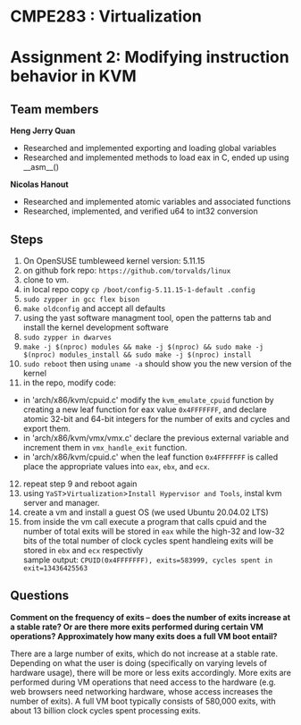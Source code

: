 # CMPE283 : Virtualization
# Assignment 2: Modifying instruction behavior in KVM

## Team members
**Heng Jerry Quan** <br>
- Researched and implemented exporting and loading global variables
- Researched and implemented methods to load eax in C, ended up using \_\_asm\_\_()


**Nicolas Hanout** <br>
- Researched and implemented atomic variables and associated functions
- Researched, implemented, and verified u64 to int32 conversion


## Steps

1. On OpenSUSE tumbleweed kernel version: 5.11.15
2. on github fork repo: `https://github.com/torvalds/linux`
3. clone to vm.
4. in local repo copy `cp /boot/config-5.11.15-1-default .config`
5. `sudo zypper in gcc flex bison`
6. `make oldconfig` and accept all defaults
7. using the yast software managment tool, open the patterns tab and install the kernel development software
8. `sudo zypper in dwarves`
9. `make -j $(nproc) modules && make -j $(nproc) && sudo make -j $(nproc) modules_install && sudo make -j $(nproc) install`
10. `sudo reboot` then using `uname -a` should show you the new version of the kernel
11. in the repo, modify code:
  - in 'arch/x86/kvm/cpuid.c' modify the `kvm_emulate_cpuid` function by creating a new leaf function for eax value `0x4FFFFFFF`, and declare atomic 32-bit and 64-bit integers for the number of exits and cycles and export them.
  - in 'arch/x86/kvm/vmx/vmx.c' declare the previous external variable and increment them in `vmx_handle_exit` function.
  - in 'arch/x86/kvm/cpuid.c' when the leaf function `0x4FFFFFFF` is called place the appropriate values into `eax`, `ebx`, and `ecx`.
12. repeat step 9 and reboot again
13. using `YaST`>`Virtualization`>`Install Hypervisor and Tools`,  instal kvm server and manager.
14. create a vm and install a guest OS (we used Ubuntu 20.04.02 LTS)
15. from inside the vm call execute a program that calls cpuid and the number of total exits will be stored in `eax` while the high-32 and low-32 bits of the total number of clock cycles spent handleing exits will be stored in `ebx` and `ecx` respectivly  
sample output: `CPUID(0x4FFFFFFF), exits=583999, cycles spent in exit=13436425563`

## Questions

**Comment on the frequency of exits – does the number of exits increase at a stable rate? Or are there more exits performed during certain VM operations? Approximately how many exits does a full VM boot entail?**

There are a large number of exits, which do not increase at a stable rate. Depending on what the user is doing (specifically on varying levels of hardware usage), there will be more or less exits accordingly. More exits are performed during VM operations that need access to the hardware (e.g. web browsers need networking hardware, whose access increases the number of exits). A full VM boot typically consists of 580,000 exits, with about 13 billion clock cycles spent processing exits.

